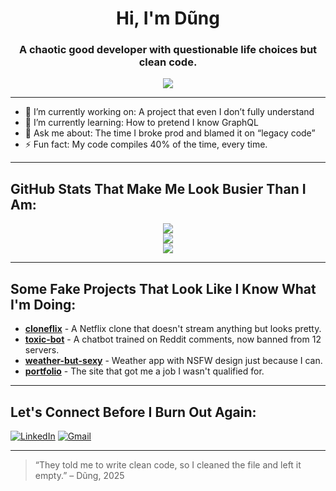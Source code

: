 <h1 align="center">Hi, I'm Dũng</h1>
<h3 align="center">A chaotic good developer with questionable life choices but clean code.</h3>

<p align="center">
  <img src="https://readme-typing-svg.herokuapp.com/?lines=Code%20by%20day%2C%20rant%20by%20night;Full-stack%20dev%20%7C%20Bug%20conjurer%20%7C%20Coffee%20addict&center=true&width=500&height=50">
</p>

---

- 🔭 I’m currently working on: A project that even I don’t fully understand
- 🌱 I’m currently learning: How to pretend I know GraphQL
- 💬 Ask me about: The time I broke prod and blamed it on “legacy code”
- ⚡ Fun fact: My code compiles 40% of the time, every time.

---

## GitHub Stats That Make Me Look Busier Than I Am:

<p align="center">
  <img src="https://github-readme-stats.vercel.app/api?dunihiz=dung&show_icons=true&theme=tokyonight" />
  <br/>
  <img src="https://github-readme-streak-stats.herokuapp.com?user=dung&theme=tokyonight" />
  <br/>
  <img src="https://github-readme-stats.vercel.app/api/top-langs/?username=dung&layout=compact&theme=tokyonight" />
</p>

---

## Some Fake Projects That Look Like I Know What I'm Doing:

- **[cloneflix](https://github.com/dung/cloneflix)** - A Netflix clone that doesn't stream anything but looks pretty.
- **[toxic-bot](https://github.com/dung/toxic-bot)** - A chatbot trained on Reddit comments, now banned from 12 servers.
- **[weather-but-sexy](https://github.com/dung/weather-but-sexy)** - Weather app with NSFW design just because I can.
- **[portfolio](https://github.com/dung/portfolio)** - The site that got me a job I wasn't qualified for.

---

## Let's Connect Before I Burn Out Again:

[![LinkedIn](https://img.shields.io/badge/LinkedIn-%230077B5.svg?style=for-the-badge&logo=linkedin&logoColor=white)](https://linkedin.com/in/dung)
[![Gmail](https://img.shields.io/badge/Gmail-D14836?style=for-the-badge&logo=gmail&logoColor=white)](mailto:jos.ihipdz@gmail.com)

---

> “They told me to write clean code, so I cleaned the file and left it empty.” – Dũng, 2025
